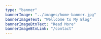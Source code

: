 ```yaml
---
type: "banner"
bannerImage: "../images/home-banner.jpg"
bannerImageText: "Wellcome to My Blog"
bannerImageBtnText: "Read More"
bannerImageBtnLink: "/contact"
---
```

